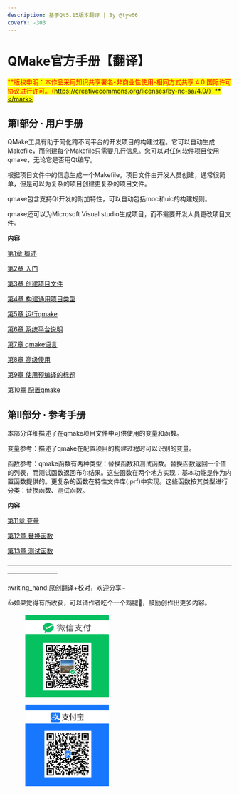 ```yaml
---
description: 基于Qt5.15版本翻译 | By @tyw66
coverY: -303
---
```


# QMake官方手册【翻译】

<mark style="color:red;">**版权申明：本作品采用知识共享署名-非商业性使用-相同方式共享 4.0 国际许可协议进行许可。（https://creativecommons.org/licenses/by-nc-sa/4.0/）**</mark>

## 第Ⅰ部分 · 用户手册

QMake工具有助于简化跨不同平台的开发项目的构建过程。它可以自动生成Makefile，而创建每个Makefile只需要几行信息。您可以对任何软件项目使用qmake，无论它是否用Qt编写。

根据项目文件中的信息生成一个Makefile。项目文件由开发人员创建，通常很简单，但是可以为复杂的项目创建更复杂的项目文件。

qmake包含支持Qt开发的附加特性，可以自动包括moc和uic的构建规则。

qmake还可以为Microsoft Visual studio生成项目，而不需要开发人员更改项目文件。



**内容**

[第1章 概述](yong-hu-shou-ce/di-1-zhang-gai-shu.md)&#x20;

[第2章 入门 ](yong-hu-shou-ce/di-2-zhang-ru-men.md)

[第3章 创建项目文件 ](yong-hu-shou-ce/di-3-zhang-chuang-jian-xiang-mu-wen-jian.md)

[第4章 构建通用项目类型 ](yong-hu-shou-ce/di-4-zhang-gou-jian-tong-yong-xiang-mu-lei-xing.md)

[第5章 运行qmake](yong-hu-shou-ce/di-5-zhang-yun-hang-qmake.md)&#x20;

[第6章 系统平台说明 ](yong-hu-shou-ce/di-6-zhang-xi-tong-ping-tai-shuo-ming.md)

[第7章 qmake语言 ](yong-hu-shou-ce/di-7-zhang-qmake-yu-yan.md)

[第8章 高级使用 ](yong-hu-shou-ce/di-8-zhang-gao-ji-shi-yong.md)

[第9章 使用预编译的标题 ](yong-hu-shou-ce/di-9-zhang-shi-yong-yu-bian-yi-de-tou-wen-jian.md)

[第10章 配置qmake ](yong-hu-shou-ce/di-10-zhang-pei-zhi-qmake.md)



## 第Ⅱ部分 · 参考手册

本部分详细描述了在qmake项目文件中可供使用的变量和函数。

变量参考：描述了qmake在配置项目的构建过程时可以识别的变量。

函数参考：qmake函数有两种类型：替换函数和测试函数。替换函数返回一个值的列表，而测试函数返回布尔结果。这些函数在两个地方实现：基本功能是作为内置函数提供的。更复杂的函数在特性文件库(.prf)中实现。这些函数按其类型进行分类：替换函数、测试函数。

**内容**

[第11章 变量](can-kao-shou-ce/di-11-zhang-bian-liang.md)

[第12章 替换函数](can-kao-shou-ce/di-12-zhang-ti-huan-han-shu.md)

[第13章 测试函数](can-kao-shou-ce/di-13-zhang-ce-shi-han-shu.md)





————————————————————————————————————————————

:writing\_hand:原创翻译+校对，欢迎分享\~

:thumbsup:如果觉得有所收获，可以请作者吃个一个鸡腿🍗，鼓励创作出更多内容。

<div align="left">

<figure><img src=".gitbook/assets/WX收款码.jpg" alt="" width="188"><figcaption></figcaption></figure>

 

<figure><img src=".gitbook/assets/zfb收款码.jpg" alt="" width="188"><figcaption></figcaption></figure>

</div>

